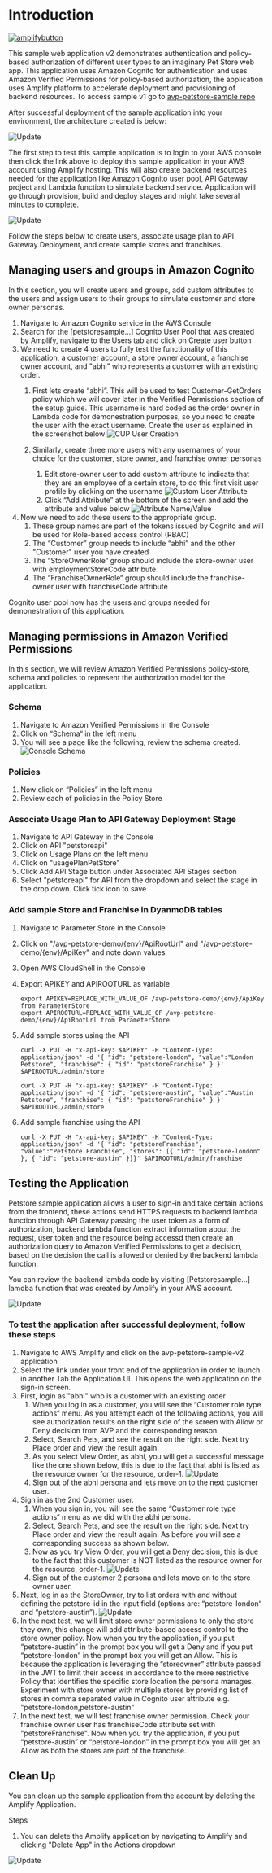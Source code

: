 # Introduction

[![amplifybutton](https://oneclick.amplifyapp.com/button.svg)](https://console.aws.amazon.com/amplify/home#/deploy?repo=https://github.com/aws-samples/avp-petstore-sample-v2)

This sample web application v2 demonstrates authentication and policy-based authorization of different user types to an imaginary Pet Store web app. This application uses Amazon Cognito for authentication and uses Amazon Verified Permissions for policy-based authorization, the application uses Amplify platform to accelerate deployment and provisioning of backend resources. To access sample v1 go to [avp-petstore-sample repo](https://github.com/aws-samples/avp-petstore-sample)

After successful deployment of the sample application into your environment, the architecture created is below:

![Update](static/PetStore-RefArch-v2.png)

The first step to test this sample application is to login to your AWS console then click the link above to deploy this sample application in your AWS account using Amplify hosting. This will also create backend resources needed for the application like Amazon Cognito user pool, API Gateway project and Lambda function to simulate backend service. Application will go through provision, build and deploy stages and might take several minutes to complete.

![Update](static/PetStore-deploy.gif)

Follow the steps below to create users, associate usage plan to API Gateway Deployment, and create sample stores and franchises.

## Managing users and groups in Amazon Cognito

In this section, you will create users and groups, add custom attributes to the users and assign users to their groups to simulate customer and store owner personas.

1. Navigate to Amazon Cognito service in the AWS Console
2. Search for the [petstoresample...] Cognito User Pool that was created by Amplify, navigate to the Users tab and click on Create user button
3. We need to create 4 users to fully test the functionality of this application, a customer account, a store owner account, a franchise owner account, and "abhi" who represents a customer with an existing order.
    1. First lets create “abhi”. This will be used to test Customer-GetOrders policy which we will cover later in the Verified Permissions section of the setup guide. This username is hard coded as the order owner in Lambda code for demonestration purposes, so you need to create the user with the exact username.
    Create the user as explained in the screenshot below
    ![CUP User Creation](static/PetStore-02.png)
  
    2. Similarly, create three more users with any usernames of your choice for the customer, store owner, and franchise owner personas
        1. Edit store-owner user to add custom attribute to indicate that they are an employee of a certain store, to do this first visit user profile by clicking on the username
        ![Custom User Attribute](static/PetStore-03.png)
        2. Click “Add Attribute” at the bottom of the screen and add the attribute and value below
        ![Attribute Name/Value](static/PetStore-04.png)
4. Now we need to add these users to the appropriate group.
    1. These group names are part of the tokens issued by Cognito and will be used for Role-based access control (RBAC)
    2. The “Customer” group needs to include “abhi” and the other "Customer" user you have created
    3. The “StoreOwnerRole“ group should include the store-owner user with employmentStoreCode attribute
    4. The “FranchiseOwnerRole“ group should include the franchise-owner user with franchiseCode attribute

Cognito user pool now has the users and groups needed for demonestration of this application.

## Managing permissions in Amazon Verified Permissions

In this section, we will review Amazon Verified Permissions policy-store, schema and policies to represent the authorization model for the application.

### Schema

1. Navigate to Amazon Verified Permissions in the Console
2. Click on “Schema“ in the left menu
3. You will see a page like the following, review the schema created.
![Console Schema](static/PetStore-06.png)

### Policies

1. Now click on “Policies” in the left menu
2. Review each of policies in the Policy Store

### Associate Usage Plan to API Gateway Deployment Stage

1. Navigate to API Gateway in the Console
2. Click on API "petstoreapi"
3. Click on Usage Plans on the left menu
4. Click on "usagePlanPetStore"
5. Click Add API Stage button under Associated API Stages section
6. Select "petstoreapi" for API from the dropdown and select the stage in the drop down. Click tick icon to save

### Add sample Store and Franchise in DyanmoDB tables

1. Navigate to Parameter Store in the Console
2. Click on "/avp-petstore-demo/{env}/ApiRootUrl" and "/avp-petstore-demo/{env}/ApiKey" and note down values
3. Open AWS CloudShell in the Console
4. Export APIKEY and APIROOTURL as variable

    ```
    export APIKEY=REPLACE_WITH_VALUE_OF /avp-petstore-demo/{env}/ApiKey from ParameterStore
    export APIROOTURL=REPLACE_WITH_VALUE_OF /avp-petstore-demo/{env}/ApiRootUrl from ParameterStore
    ```

5. Add sample stores using the API

   ```
   curl -X PUT -H "x-api-key: $APIKEY" -H "Content-Type: application/json" -d '{ "id": "petstore-london", "value":"London Petstore", "franchise": { "id": "petstoreFranchise" } }' $APIROOTURL/admin/store

   curl -X PUT -H "x-api-key: $APIKEY" -H "Content-Type: application/json" -d '{ "id": "petstore-austin", "value":"Austin Petstore", "franchise": { "id": "petstoreFranchise" } }' $APIROOTURL/admin/store
   ```

6. Add sample franchise using the API

   ```
   curl -X PUT -H "x-api-key: $APIKEY" -H "Content-Type: application/json" -d '{ "id": "petstoreFranchise", "value":"Petstore Franchise", "stores": [{ "id": "petstore-london" }, { "id": "petstore-austin" }]}' $APIROOTURL/admin/franchise
   ```

## Testing the Application

Petstore sample application allows a user to sign-in and take certain actions from the frontend, these actions send HTTPS requests to backend lambda function through API Gateway passing the user token as a form of authorization, backend lambda function extract information about the request, user token and the resource being accessd then create an authorization query to Amazon Verified Permissions to get a decision, based on the decision the call is allowed or denied by the backend lambda function.

You can review the backend lambda code by visiting [Petstoresample...] lamdba function that was created by Amplify in your AWS account.

![Update](static/PetStore-test.gif)

### To test the application after successful deployment, follow these steps

1. Navigate to AWS Amplify and click on the avp-petstore-sample-v2 application
2. Select the link under your front end of the application in order to launch in another Tab the Application UI. This opens the web application on the sign-in screen.
3. First, login as "abhi" who is a customer with an existing order
    1. When you log in as a customer, you will see the “Customer role type actions“ menu. As you attempt each of the following actions, you will see authorization results on the right side of the screen with Allow or Deny decision from AVP and the corresponding reason.
    2. Select, Search Pets, and see the result on the right side. Next try Place order and view the result again.
    3. As you select View Order, as abhi, you will get a successful message like the one shown below, this is due to the fact that abhi is listed as the resource owner for the resource, order-1.
    ![Update](static/PetStore-12.png)
    4. Sign out of the abhi persona and lets move on to the next customer user.
4. Sign in as the 2nd Customer user.
    1. When you sign in, you will see the same “Customer role type actions“ menu as we did with the abhi persona.
    2. Select, Search Pets, and see the result on the right side. Next try Place order and view the result again. As before you will see a corresponding success as shown below.
    3. Now as you try View Order, you will get a Deny decision, this is due to the fact that this customer is NOT listed as the resource owner for the resource, order-1.
    ![Update](static/PetStore-14.png)
    4. Sign out of the customer 2 persona and lets move on to the store owner user.
5. Next, log in as the StoreOwner, try to list orders with and without defining the petstore-id in the input field (options are: “petstore-london“ and “petstore-austin”).
    ![Update](static/PetStore-15.png)
6. In the next test, we will limit store owner permissions to only the store they own, this change will add attribute-based access control to the store owner policy. Now when you try the application, if you put “petstore-austin” in the prompt box you will get a Deny and if you put “petstore-london” in the prompt box you will get an Allow. This is because the application is leveraging the “storeowner” attribute passed in the JWT to limit their access in accordance to the more restrictive Policy that identifies the specific store location the persona manages. Experiment with store owner with multiple stores by providing list of stores in comma separated value in Cognito user attribute e.g. "petstore-london,petstore-austin"
7. In the next test, we will test franchise owner permission. Check your franchise owner user has franchiseCode attribute set with "petstoreFranchise". Now when you try the application, if you put “petstore-austin” or “petstore-london” in the prompt box you will get an Allow as both the stores are part of the franchise.

## Clean Up

You can clean up the sample application from the account by deleting the Amplify Application.

Steps

1. You can delete the Amplify application by navigating to Amplify and clicking "Delete App" in the Actions dropdown

![Update](static/delete%20Amplify%20App.JPG)
